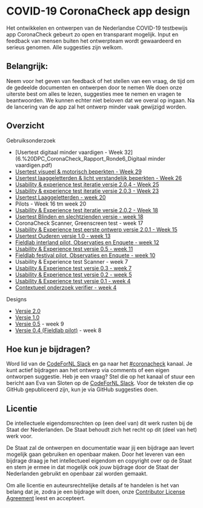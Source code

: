 # COVID-19 CoronaCheck app design
Het ontwikkelen en ontwerpen van de Nederlandse COVID-19 testbewijs app CoronaCheck gebeurt zo open en transparant mogelijk. Input en feedback van mensen buiten het ontwerpteam wordt gewaardeerd en serieus genomen. Alle suggesties zijn welkom.

## Belangrijk:
Neem voor het geven van feedback of het stellen van een vraag, de tijd om de gedeelde documenten en ontwerpen door te nemen
We doen onze uiterste best om alles te lezen, suggesties mee te nemen en vragen te beantwoorden. We kunnen echter niet beloven dat we overal op ingaan.
Na de lancering van de app zal het ontwerp minder vaak gewijzigd worden.

## Overzicht

Gebruiksonderzoek

* [Usertest digitaal minder vaardigen - Week 32](6.%20DPC_CoronaCheck_Rapport_Ronde6_Digitaal minder vaardigen.pdf)
* [Usertest visueel & motorisch beperkten - Week 29](5.%20DPC_CoronaCheck_Rapport_Ronde5_Visueel:Motorischbeperkten.pdf)
* [Usertest laaggeletterden & licht verstandelijk beperkten - Week 26](4.DPC_CoronaCheck_Rapport_Ronde4_Laaggeletterden.pdf)
* [Usability & experience test iteratie versie 2.0.4 - Week 25](http://corona.reveall.co/study-share/dLmilfzMuULq/coronacheck-usability-experience-test-versie-204-171/)
* [Usability & experience test iteratie versie 2.0.3 - Week 23](http://corona.reveall.co/study-share/PH86LUMVWzGb/coronacheck-usability-experience-test-versie-203-819/)
* [Usertest Laaggeletterden - week 20](http://corona.sticktailapp.com/study-share/emSaiNGXhZKI/coronacheck-usability-experience-test-laaggeletterden-349/)
* Pilots - Week 16 tm week 20
* [Usability & Experience test iteratie versie 2.0.2 - Week 18](http://corona.sticktailapp.com/study-share/B9ckedg7oMNB/coronacheck-usability-experience-test-versie-12-157/)
* [Usertest Blinden en slechtzienden versie - week 18](https://corona.sticktailapp.com/study-share/tE4fSUdNVur5/coronacheck-usability-experience-test-blinden-en-slechtzienden-671/)
* CoronaCheck Scanner, Greenscreen test - week 17
* [Usability & Experience test eerste ontwerp versie 2.0.1 - Week 15](http://corona.sticktailapp.com/study-share/mG5OYFZmNWG7/coronacheck-usability-experience-test-versie-11-926/)
* [Usertest Ouderen versie 1.0 - week 13](https://corona.sticktailapp.com/study-share/sY1rEoGiMMKT/coronacheck-usability-experience-test-versie-04-ouderen-977/)
* [Fieldlab interland pilot, Observaties en Enquete - week 12](https://corona.sticktailapp.com/study-share/nE4zzD22wWmU/coronacheck-fieldlab-observaties-enquete-interland-27-maart-834/)
* [Usability & Experience test versie 0.5 - week 11](https://corona.sticktailapp.com/study-share/VhhRJraLHoyr/coronacheck-usability-experience-test-versie-04-997/)
* [Fieldlab festival pilot, Observaties en Enquete - week 10](https://corona.sticktailapp.com/study-share/RmgExjBYPzkI/coronacheck-fieldlab-observaties-enquete-2526-maart-402/)
* Usability & Experience test Scanner - week 7
* [Usability & Experience test versie 0.3 - week 7](https://corona.sticktailapp.com/study-share/Evux36JwKd1T/coronacheck-ux-test-619/)
* [Usability & Experience test versie 0.2 - week 5](https://corona.sticktailapp.com/study-share/nOZMXWo0pdO6/coronacheck-conceptvalidatie-930/)
* [Usability & Experience test versie 0.1 - week 4](https://corona.sticktailapp.com/study-share/zWteAhDoUQzG/coronatester-conceptvalidatie-burger-app-663/)
* [Contextueel onderzoek verifier - week 4](https://corona.sticktailapp.com/study-share/L3uYJ1ReAUca/coronacheck-scanner-contextueel-concept-onderzoek-verifier-866/)

Designs
* [Versie 2.0](https://www.figma.com/file/J2PwW4NRRB9MKRnOCrycYA/GitHub_CoronaCheck_2.0.0_iOS_20210607?node-id=2164%3A0)
* [Versie 1.0](https://www.figma.com/file/qOq3BZubHGBNpTtlkavbgn/GitHub_CoronaCheck_iOS_20210416?node-id=171%3A15165)
* [Versie 0.5](https://www.figma.com/file/WlrRPTaZfoEjsbsNDJONYE/210309_CoronaCheck-post-fieldlab?node-id=0%3A1) - week 9
* [Versie 0.4 (Fieldlab pilot)](https://www.figma.com/file/4uqjwjy1PgxigtgqTbxFuM/210309_CoronaCheck---Fieldlab?node-id=0%3A1) - week 8

## Hoe kun je bijdragen?
Word lid van de [CodeForNL Slack](https://doemee.codefor.nl/) en ga naar het [#coronacheck](https://codefornl.slack.com/messages/coronacheck) kanaal.
Je kunt actief bijdragen aan het ontwerp via comments of een eigen ontworpen suggestie. Heb je een vraag? Stel die op het kanaal of stuur een bericht aan Eva van Sloten op de [CodeForNL Slack](https://doemee.codefor.nl/).
Voor de teksten die op GitHub gepubliceerd zijn, kun je via GitHub suggesties doen.

## Licentie 
De intellectuele eigendomsrechten op (een deel van) dit werk rusten bij de Staat der Nederlanden. De Staat behoudt zich het recht op dit (deel van het) werk voor.

De Staat zal de ontwerpen en documentatie waar jij een bijdrage aan levert mogelijk gaan gebruiken en openbaar maken. Door het leveren van een bijdrage draag je het intellectueel eigendom en copyright over op de Staat en stem je ermee in dat mogelijk ook jouw bijdrage door de Staat der Nederlanden gebruikt en openbaar zal worden gemaakt.

Om alle licentie en auteursrechtelijke details af te handelen is het van belang dat je, zodra je een bijdrage wilt doen, onze [Contributor License Agreement](https://cla-assistant.io/minvws/nl-covid19-notification-app-design) leest en accepteert.






